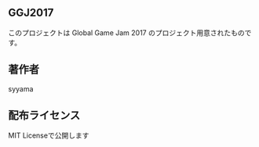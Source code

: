## GGJ2017
このプロジェクトは Global Game Jam 2017 のプロジェクト用意されたものです。

## 著作者
syyama

## 配布ライセンス
MIT Licenseで公開します
